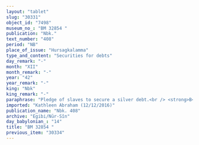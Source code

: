 ```yaml
---
layout: "tablet"
slug: "30331"
object_id: "7498"
museum_no_: "BM 32854 "
publication: "Nbk."
text_number: "408"
period: "NB"
place_of_issue: "Hursagkalamma"
type_and_content: "Securities for debts"
day_remark: "-"
month: "XII"
month_remark: "-"
year: "42"
year_remark: "-"
king: "Nbk"
king_remark: "-"
paraphrase: "Pledge of slaves to secure a silver debt.<br /> <strong>B<sub>1</sub></strong>,<strong> <sup>f</sup>B<sub>2</sub></strong> (wife of <strong>B<sub>1</sub></strong>) and <strong>B<sub>3</sub></strong> owe 1/3 shekels of silver to <strong>A</strong>. The payment is secured by the pledge of a female slave (<strong><sup>f</sup>C<sub>1</sub></strong>) and her son (<strong>C<sub>2</sub></strong>).&nbsp; <strong><sup>f</sup>C<sub>1</sub></strong> should work for the creditor (<em>na&scaron;partu alāku</em>), while her son should work for his mother (<em>na&scaron;partu alāku</em>), probably meaning that he cannot be taken from her but should still assist her in her work. 8 shekels of the indebted silver is with one-fifth alloy (<em>hummu&scaron;u</em>) and 12 shekels is with one-eighth alloy (<em>bitqu</em>). &nbsp;Names of xxx witnesses and the scribe: Mu&scaron;ēzib-Marduk/Pir&rsquo;u//Arad-Nergal.<br /> &nbsp;<br /> <strong>A</strong> = Kurbanni-Marduk/Bēl-nāṣir//Rab-ban&ecirc;; <strong>B<sub>1</sub></strong> = Pir&#39;u/Marduk-u&scaron;allim//Ahu&rsquo;&ucirc;; <strong><sup>f</sup>B<sub>2 </sub></strong>= <sup>f</sup>Gagāya, wife of <strong>B<sub>1</sub></strong>; <strong>B<sub>3</sub></strong> = Zēria/L&acirc;bā&scaron;i//Ahu&rsquo;&ucirc;; <strong><sup>f</sup>C<sub>1 </sub></strong>= <sup>f</sup>Ahāt-abi&scaron;u, slave; <strong>C<sub>2</sub></strong> =Barīk-il, slave, son of <strong><sup>f</sup>C<sub>1</sub></strong>"
imported: "Kathleen Abraham (12/12/2016)"
publication_name: "Nbk. 408"
archive: "Egibi/Nūr-Sîn"
day_babylonian_: "14"
title: "BM 32854 "
previous_item: "30334"
---
```

